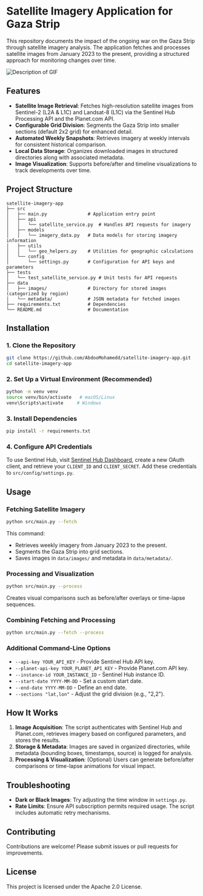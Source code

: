 # Satellite Imagery Application for Gaza Strip

This repository documents the impact of the ongoing war on the Gaza Strip through satellite imagery analysis. The application fetches and processes satellite images from January 2023 to the present, providing a structured approach for monitoring changes over time.

![Description of GIF](geza_before_after.gif)

## Features

- **Satellite Image Retrieval**: Fetches high-resolution satellite images from Sentinel-2 (L2A & L1C) and Landsat-8 (L1C) via the Sentinel Hub Processing API and the Planet.com API.
- **Configurable Grid Division**: Segments the Gaza Strip into smaller sections (default 2x2 grid) for enhanced detail.
- **Automated Weekly Snapshots**: Retrieves imagery at weekly intervals for consistent historical comparison.
- **Local Data Storage**: Organizes downloaded images in structured directories along with associated metadata.
- **Image Visualization**: Supports before/after and timeline visualizations to track developments over time.

## Project Structure

```
satellite-imagery-app
├── src
│   ├── main.py               # Application entry point
│   ├── api
│   │   └── satellite_service.py  # Handles API requests for imagery
│   ├── models
│   │   └── imagery_data.py   # Data models for storing imagery information
│   ├── utils
│   │   └── geo_helpers.py    # Utilities for geographic calculations
│   └── config
│       └── settings.py       # Configuration for API keys and parameters
├── tests
│   └── test_satellite_service.py # Unit tests for API requests
├── data
│   ├── images/               # Directory for stored images (categorized by region)
│   └── metadata/             # JSON metadata for fetched images
├── requirements.txt          # Dependencies
└── README.md                 # Documentation
```

## Installation

### 1. Clone the Repository

```sh
git clone https://github.com/AbdooMohamedd/satellite-imagery-app.git
cd satellite-imagery-app
```

### 2. Set Up a Virtual Environment (Recommended)

```sh
python -m venv venv
source venv/bin/activate   # macOS/Linux
venv\Scripts\activate     # Windows
```

### 3. Install Dependencies

```sh
pip install -r requirements.txt
```

### 4. Configure API Credentials

To use Sentinel Hub, visit [Sentinel Hub Dashboard](https://apps.sentinel-hub.com/dashboard/#/account/settings), create a new OAuth client, and retrieve your `CLIENT_ID` and `CLIENT_SECRET`. Add these credentials to `src/config/settings.py`.

## Usage

### Fetching Satellite Imagery

```sh
python src/main.py --fetch
```

This command:

- Retrieves weekly imagery from January 2023 to the present.
- Segments the Gaza Strip into grid sections.
- Saves images in `data/images/` and metadata in `data/metadata/`.

### Processing and Visualization

```sh
python src/main.py --process
```

Creates visual comparisons such as before/after overlays or time-lapse sequences.

### Combining Fetching and Processing

```sh
python src/main.py --fetch --process
```

### Additional Command-Line Options

- `--api-key YOUR_API_KEY` - Provide Sentinel Hub API key.
- `--planet-api-key YOUR_PLANET_API_KEY` - Provide Planet.com API key.
- `--instance-id YOUR_INSTANCE_ID` - Sentinel Hub instance ID.
- `--start-date YYYY-MM-DD` - Set a custom start date.
- `--end-date YYYY-MM-DD` - Define an end date.
- `--sections "lat,lon"` - Adjust the grid division (e.g., "2,2").

## How It Works

1. **Image Acquisition**: The script authenticates with Sentinel Hub and Planet.com, retrieves imagery based on configured parameters, and stores the results.
2. **Storage & Metadata**: Images are saved in organized directories, while metadata (bounding boxes, timestamps, source) is logged for analysis.
3. **Processing & Visualization**: (Optional) Users can generate before/after comparisons or time-lapse animations for visual impact.

## Troubleshooting

- **Dark or Black Images**: Try adjusting the time window in `settings.py`.
- **Rate Limits**: Ensure API subscription permits required usage. The script includes automatic retry mechanisms.

## Contributing

Contributions are welcome! Please submit issues or pull requests for improvements.

## License

This project is licensed under the Apache 2.0 License.

